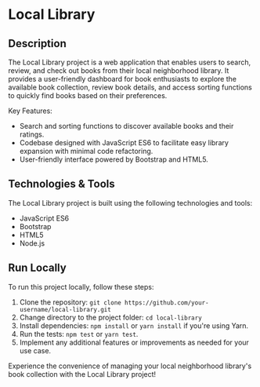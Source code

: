 # Local Library

## Description

The Local Library project is a web application that enables users to search, review, and check out books from their local neighborhood library. It provides a user-friendly dashboard for book enthusiasts to explore the available book collection, review book details, and access sorting functions to quickly find books based on their preferences.

Key Features:
- Search and sorting functions to discover available books and their ratings.
- Codebase designed with JavaScript ES6 to facilitate easy library expansion with minimal code refactoring.
- User-friendly interface powered by Bootstrap and HTML5.

## Technologies & Tools

The Local Library project is built using the following technologies and tools:
- JavaScript ES6
- Bootstrap
- HTML5
- Node.js

## Run Locally
To run this project locally, follow these steps:

1. Clone the repository: `git clone https://github.com/your-username/local-library.git`
2. Change directory to the project folder: `cd local-library`
3. Install dependencies: `npm install` or `yarn install` if you're using Yarn.
4. Run the tests: `npm test` or `yarn test`.
5. Implement any additional features or improvements as needed for your use case.

Experience the convenience of managing your local neighborhood library's book collection with the Local Library project!
